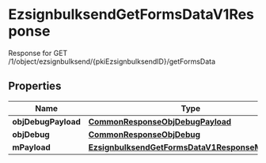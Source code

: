 

# EzsignbulksendGetFormsDataV1Response

Response for GET /1/object/ezsignbulksend/{pkiEzsignbulksendID}/getFormsData

## Properties

| Name | Type | Description | Notes |
|------------ | ------------- | ------------- | -------------|
|**objDebugPayload** | [**CommonResponseObjDebugPayload**](CommonResponseObjDebugPayload.md) |  |  |
|**objDebug** | [**CommonResponseObjDebug**](CommonResponseObjDebug.md) |  |  [optional] |
|**mPayload** | [**EzsignbulksendGetFormsDataV1ResponseMPayload**](EzsignbulksendGetFormsDataV1ResponseMPayload.md) |  |  |



